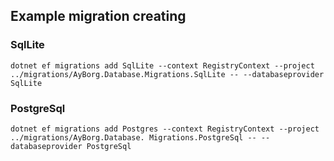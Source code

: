 ## Example migration creating
### SqlLite
`dotnet ef migrations add SqlLite --context RegistryContext --project ../migrations/AyBorg.Database.Migrations.SqlLite -- --databaseprovider SqlLite`

### PostgreSql
`dotnet ef migrations add Postgres --context RegistryContext --project ../migrations/AyBorg.Database.
Migrations.PostgreSql -- --databaseprovider PostgreSql`